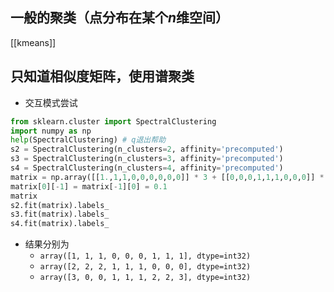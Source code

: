 ## 一般的聚类（点分布在某个$n$维空间）
[[kmeans]]
## 只知道相似度矩阵，使用谱聚类
- 交互模式尝试
```python
from sklearn.cluster import SpectralClustering
import numpy as np
help(SpectralClustering) # q退出帮助
s2 = SpectralClustering(n_clusters=2, affinity='precomputed')
s3 = SpectralClustering(n_clusters=3, affinity='precomputed')
s4 = SpectralClustering(n_clusters=4, affinity='precomputed')
matrix = np.array([[1.,1,1,0,0,0,0,0,0]] * 3 + [[0,0,0,1,1,1,0,0,0]] * 3 + [[0,0,0,0,0,0,1,1,1]] * 3) # 注意小数点
matrix[0][-1] = matrix[-1][0] = 0.1
matrix
s2.fit(matrix).labels_
s3.fit(matrix).labels_
s4.fit(matrix).labels_
```
- 结果分别为
  - `array([1, 1, 1, 0, 0, 0, 1, 1, 1], dtype=int32)`
  - `array([2, 2, 2, 1, 1, 1, 0, 0, 0], dtype=int32)`
  - `array([3, 0, 0, 1, 1, 1, 2, 2, 3], dtype=int32)`